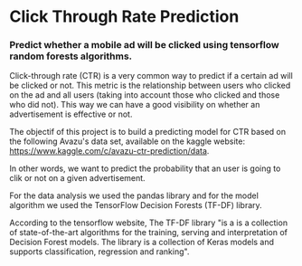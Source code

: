 # Click Through Rate Prediction
### Predict whether a mobile ad will be clicked using tensorflow random forests algorithms.

Click-through rate (CTR) is a very common way to predict if a certain ad will be clicked or not. This metric is the relationship between users who clicked on the ad and all users (taking into account those who clicked and those who did not). This way we can have a good visibility on whether an advertisement is effective or not.

The objectif of this project is to build a predicting model for CTR based on the following Avazu's data set, available on the kaggle website: https://www.kaggle.com/c/avazu-ctr-prediction/data.

In other words, we want to predict the probability that an user is going to clik or not on a given advertisement.

For the data analysis we used the pandas library and for the model algorithm we used the TensorFlow Decision Forests (TF-DF) library. 

According to the tensorflow website, The TF-DF library "is a is a collection of state-of-the-art algorithms for the training, serving and interpretation of Decision Forest models. The library is a collection of Keras models and supports classification, regression and ranking".
